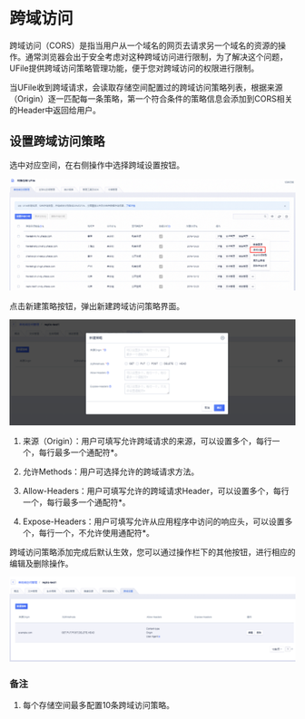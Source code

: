 

# 跨域访问

跨域访问（CORS）是指当用户从一个域名的网页去请求另一个域名的资源的操作。通常浏览器会出于安全考虑对这种跨域访问进行限制，为了解决这个问题，UFile提供跨域访问策略管理功能，便于您对跨域访问的权限进行限制。

当UFile收到跨域请求，会读取存储空间配置过的跨域访问策略列表，根据来源（Origin）逐一匹配每一条策略，第一个符合条件的策略信息会添加到CORS相关的Header中返回给用户。

## 设置跨域访问策略

选中对应空间，在右侧操作中选择跨域设置按钮。

![](/images/guide/进入跨域访问策略设置.png)

点击新建策略按钮，弹出新建跨域访问策略界面。

![](/images/guide/跨域访问策略设置界面.png)

1. 来源（Origin）：用户可填写允许跨域请求的来源，可以设置多个，每行一个，每行最多一个通配符*。

2. 允许Methods：用户可选择允许的跨域请求方法。

3. Allow-Headers：用户可填写允许的跨域请求Header，可以设置多个，每行一个，每行最多一个通配符*。

4. Expose-Headers：用户可填写允许从应用程序中访问的响应头，可以设置多个，每行一个，不允许使用通配符*。

跨域访问策略添加完成后默认生效，您可以通过操作栏下的其他按钮，进行相应的编辑及删除操作。

![](/images/guide/跨域访问策略列表界面.png)

### 备注

1. 每个存储空间最多配置10条跨域访问策略。
